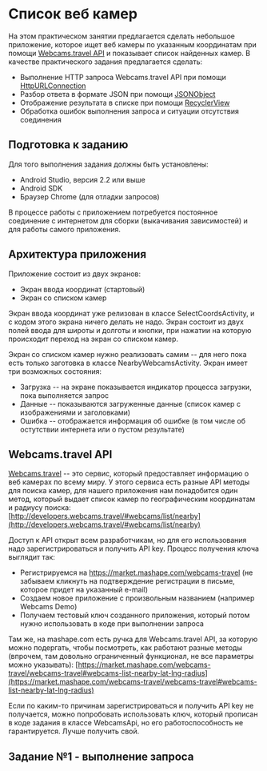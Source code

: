 # Список веб камер

На этом практическом занятии предлагается сделать небольшое приложение, которое ищет веб камеры по указанным координатам при помощи [Webcams.travel API](http://developers.webcams.travel/) и показывает список найденных камер. В качестве практического задания предлагается сделать:

* Выполнение HTTP запроса Webcams.travel API при помощи [HttpURLConnection](https://developer.android.com/reference/java/net/HttpURLConnection.html)
* Разбор ответа в формате JSON при помощи [JSONObject](https://developer.android.com/reference/org/json/JSONObject.html)
* Отображение результата в списке при помощи [RecyclerView](https://developer.android.com/reference/android/support/v7/widget/RecyclerView.html)
* Обработка ошибок выполнения запроса и ситуации отсутствия соединения

## Подготовка к заданию

Для того выполнения задания должны быть установлены:

* Android Studio, версия 2.2 или выше
* Android SDK
* Браузер Chrome (для отладки запросов)

В процессе работы с приложением потребуется постоянное соединение с интернетом для сборки (выкачивания зависимостей) и для работы самого приложения.

## Архитектура приложения

Приложение состоит из двух экранов:

* Экран ввода координат (стартовый)
* Экран со списком камер

Экран ввода координат уже релизован в классе SelectCoordsActivity, и с кодом этого экрана ничего делать не надо. Экран состоит из двух полей ввода для широты и долготы и кнопки, при нажатии на которую происходит переход на экран со списком камер.

Экран со списком камер нужно реализовать самим -- для него пока есть только заготовка в классе NearbyWebcamsActivity. Экран имеет три возможных состояния:

* Загрузка -- на экране показывается индикатор процесса загрузки, пока выполняется запрос
* Данные -- показываются загруженные данные (список камер с изображениями и заголовками)
* Ошибка -- отображается информация об ошибке (в том числе об остутствии интернета или о пустом результате)

## Webcams.travel API

[Webcams.travel](http://developers.webcams.travel/) -- это сервис, который предоставляет информацию о веб камерах по всему миру. У этого сервиса есть разные API методы для поиска камер, для нашего приложения нам понадобится один метод, который выдает список камер по географическим координатам и радиусу поиска: [http://developers.webcams.travel/#webcams/list/nearby](http://developers.webcams.travel/#webcams/list/nearby)

Доступ к API открыт всем разработчикам, но для его использования надо зарегистрироваться и получить API key. Процесс получения ключа выглядит так:

* Регистрируемся на https://market.mashape.com/webcams-travel (не забываем кликнуть на подтверждение регистрации в письме, которое придет на указанный e-mail)
* Создаем новое приложение с произвольным названием (например Webcams Demo)
* Получаем тестовый ключ созданного приложения, который потом нужно использовать в коде при выполнении запроса

Там же, на mashape.com есть ручка для Webcams.travel API, за которую можно подергать, чтобы посмотреть, как работают разные методы (впрочем, там довольно ограниченный функционал, не все параметры можно указывать): [https://market.mashape.com/webcams-travel/webcams-travel#webcams-list-nearby-lat-lng-radius](https://market.mashape.com/webcams-travel/webcams-travel#webcams-list-nearby-lat-lng-radius)

Если по каким-то причинам зарегистрироваться и получить API key не получается, можно попробовать использовать ключ, который прописан в коде задания в классе WebcamsApi, но его работоспособность не гарантируется. Лучше получить свой.

## Задание №1 - выполнение запроса

